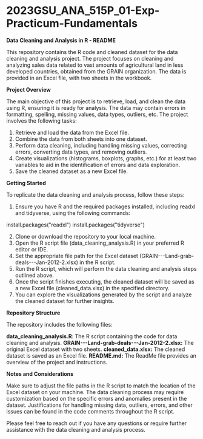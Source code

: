 # 2023GSU_ANA_515P_01-Exp-Practicum-Fundamentals

**Data Cleaning and Analysis in R - README**

This repository contains the R code and cleaned dataset for the data cleaning and analysis project. The project focuses on cleaning and analyzing sales data related to vast amounts of agricultural land in less developed countries, obtained from the GRAIN organization. The data is provided in an Excel file, with two sheets in the workbook.

**Project Overview**

The main objective of this project is to retrieve, load, and clean the data using R, ensuring it is ready for analysis. The data may contain errors in formatting, spelling, missing values, data types, outliers, etc. The project involves the following tasks:

1. Retrieve and load the data from the Excel file.
2. Combine the data from both sheets into one dataset.
3. Perform data cleaning, including handling missing values, correcting errors, converting data types, and removing outliers.
4. Create visualizations (histograms, boxplots, graphs, etc.) for at least two variables to aid in the identification of errors and data exploration.
5. Save the cleaned dataset as a new Excel file.


**Getting Started**

To replicate the data cleaning and analysis process, follow these steps:

1. Ensure you have R and the required packages installed, including readxl and tidyverse, using the following commands:

install.packages("readxl")
install.packages("tidyverse")

2. Clone or download the repository to your local machine.
3. Open the R script file (data_cleaning_analysis.R) in your preferred R editor or IDE.
4. Set the appropriate file path for the Excel dataset (GRAIN---Land-grab-deals---Jan-2012-2.xlsx) in the R script.
5. Run the R script, which will perform the data cleaning and analysis steps outlined above.
6. Once the script finishes executing, the cleaned dataset will be saved as a new Excel file (cleaned_data.xlsx) in the specified directory.
7. You can explore the visualizations generated by the script and analyze the cleaned dataset for further insights.

**Repository Structure**

The repository includes the following files:

**data_cleaning_analysis.R**: The R script containing the code for data cleaning and analysis.
**GRAIN---Land-grab-deals---Jan-2012-2.xlsx:** The original Excel dataset with two sheets.
**cleaned_data.xlsx:** The cleaned dataset is saved as an Excel file.
**README.md:** The ReadMe file provides an overview of the project and instructions.

**Notes and Considerations**

Make sure to adjust the file paths in the R script to match the location of the Excel dataset on your machine.
The data cleaning process may require customization based on the specific errors and anomalies present in the dataset.
Justifications for handling missing data, outliers, errors, and other issues can be found in the code comments throughout the R script.

Please feel free to reach out if you have any questions or require further assistance with the data cleaning and analysis process.





